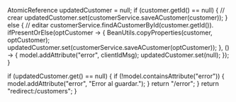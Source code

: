 AtomicReference<Customer> updatedCustomer = null;
if (customer.getId() == null) { // crear
updatedCustomer.set(customerService.saveACustomer(customer));
} else { // editar
customerService.findACustomerById(customer.getId()).
ifPresentOrElse(optCustomer -> {
BeanUtils.copyProperties(customer, optCustomer);
updatedCustomer.set(customerService.saveACustomer(optCustomer));
}, () -> {
model.addAttribute("error", clientIdMsg);
updatedCustomer.set(null);
});
}


if (updatedCustomer.get() == null) {
if (!model.containsAttribute("error")) {
model.addAttribute("error", "Error al guardar.");
}
return "/error";
}
return "redirect:/customers";
}